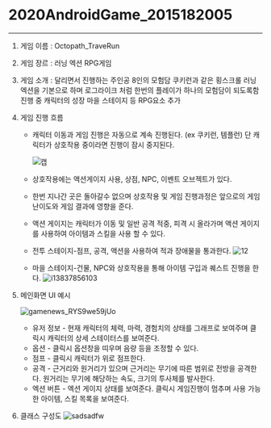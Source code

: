 # 2020AndroidGame_2015182005
*****************************************************************************************************

1. 게임 이름 : Octopath_TraveRun

2. 게임 장르 : 러닝 엑션 RPG게임

3. 게임 소개 : 달리면서 진행하는 주인공 8인의 모험담
    쿠키런과 같은 횡스크롤 러닝 엑션을 기본으로 하며
    로그라이크 처럼 한번의 플레이가 하나의 모험담이 되도록함
    진행 중 캐릭터의 성장 마을 스테이지 등 RPG요소 추가

4. 게임 진행 흐름
    * 캐릭터 이동과 게임 진행은 자동으로 계속 진행된다. (ex 쿠키런, 템플런)
      단 캐릭터가 상호작용 중이라면 진행이 잠시 중지된다. 

      ![캡](https://user-images.githubusercontent.com/43131612/80436290-c5080600-8939-11ea-984f-1c0f9039cc8d.jpg)
   
    * 상호작용에는 액션게이지 사용, 상점, NPC, 이벤트 오브젝트가 있다.

    * 한번 지나간 곳은 돌아갈수 없으며 상호작용 및 게임 진행과정은
      앞으로의 게임 난이도와 게임 결과에 영향을 준다.

    * 액션 게이지는 캐릭터가 이동 및 일반 공격 적중, 피격 시 올라가며
      액션 게이지를 사용하여 아이템과 스킬을 사용 할 수 있다.

    * 전투 스테이지-점프, 공격, 액션을 사용하여 적과 장애물을 통과한다.
      ![12](https://user-images.githubusercontent.com/43131612/80436375-f54fa480-8939-11ea-81f4-038d7885c3f7.jpg)   

    * 마을 스테이지-건물, NPC와 상호작용을 통해 아이템 구입과 퀘스트 진행을 한다.
      ![i13837856103](https://user-images.githubusercontent.com/43131612/80436198-938f3a80-8939-11ea-98c2-44a1ae93b3d4.jpg)

5. 메인화면 UI 예시

    ![gamenews_RYS9we59jUo](https://user-images.githubusercontent.com/43131612/80436417-07314780-893a-11ea-8c03-6fd8f6bab1b2.jpg)
    
    * 유저 정보 - 현재 캐릭터의 체력, 마력, 경험치의 상태를 그래프로 보여주며
      클릭시 캐릭터의 상세 스테이터스를 보여준다.
    * 옵션 - 클릭시 옵션창을 띠우며 음량 등을 조정할 수 있다.
    * 점프 - 클릭시 캐릭터가 위로 점프한다.
    * 공격 - 근거리와 원거리가 있으며 근거리는 무기에 따른 범위로 전방을 공격한다.
               원거리는 무기에 해당하는 속도, 크기의 투사체를 발사한다.  
    * 엑션 버튼 - 엑션 게이지 상태를 보여준다.
      클릭시 게임진행이 멈추며 사용 가능한 아이템, 스킬 목록을 보여준다.
    
6. 클래스 구성도
   ![sadsadfw](https://user-images.githubusercontent.com/43131612/80442336-a01a8f80-8947-11ea-84de-00c9f0c996d0.JPG)

